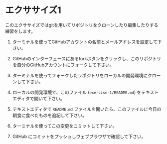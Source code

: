 # エクササイズ1

このエクササイズではgitを用いてリポジトリをクローンしたり編集したりする練習をします。

1. ターミナルを使ってGitHubアカウントの名前とメールアドレスを設定して下さい。

2. GitHubのインターフェースにあるforkボタンをクリックし、このリポジトリを自分のGitHubアカウントにフォークして下さい。

3. ターミナルを使ってフォークしたリポジトリをローカルの開発環境にクローンして下さい。

4. ローカルの開発環境で、このファイル (`exercise-1/README.md`) をテキストエディタで開いて下さい。

5. テキストエディタで `README.md` ファイルを開いたら、このファイルに今日の朝食に食べたものを追記して下さい。

6. ターミナルを使ってこの変更をコミットして下さい。

7. GitHub にコミットをプッシュしウェブブラウザで確認して下さい。
